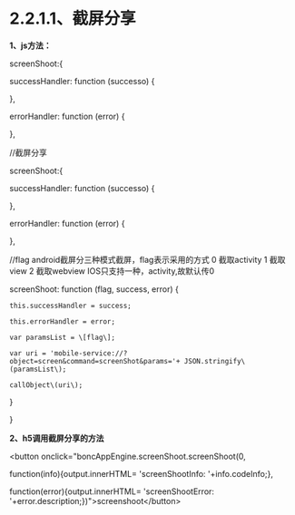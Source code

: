 # **2.2.1.1、截屏分享**

**1、js方法：**

screenShoot:{

successHandler: function \(successo\) {

},

errorHandler: function \(error\) {

},

 //截屏分享

screenShoot:{

successHandler: function \(successo\) {

},

errorHandler: function \(error\) {

},

//flag  android截屏分三种模式截屏，flag表示采用的方式  0 截取activity  1  截取view  2 截取webview     IOS只支持一种，activity,故默认传0

screenShoot: function \(flag, success, error\) {

    this.successHandler = success;

    this.errorHandler = error;

    var paramsList = \[flag\];

    var uri = 'mobile-service://?object=screen&command=screenShot&params='+ JSON.stringify\(paramsList\);

    callObject\(uri\);

}

}

**2、h5调用截屏分享的方法**

&lt;button onclick="boncAppEngine.screenShoot.screenShoot\(0,

function\(info\){output.innerHTML= 'screenShootInfo: '+info.codeInfo;},

function\(error\){output.innerHTML= 'screenShootError: '+error.description;}\)"&gt;screenshoot&lt;/button&gt;

